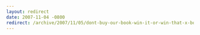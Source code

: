 ```yaml
---
layout: redirect
date: 2007-11-04 -0800
redirect: /archive/2007/11/05/dont-buy-our-book-win-it-or-win-that-x-box.aspx/
---
```

